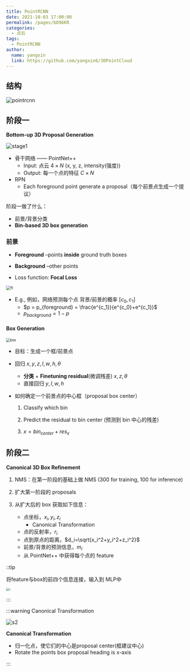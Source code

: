 ```yaml
---
title: PointRCNN
date: 2021-10-03 17:00:00
permalink: /pages/bO96KR
categories: 
  - 点云
tags: 
  - PointRCNN
author: 
  name: yangxin
  link: https://github.com/yangxin6/3DPointCloud
---
```


## 结构

![pointrcnn](https://cdn.jsdelivr.net/gh/yangxin6/img-hosting@master/images/pointrcnn.4vnyqx38d6k0.png)



## 阶段一

**Bottom-up 3D Proposal Generation**

![stage1](https://cdn.jsdelivr.net/gh/yangxin6/img-hosting@master/images/stage1.51mbkh0vtic0.png)

- 骨干网络 —— PointNet++
  - Input: 点云 $4 \times N$ (x, y, z, intensity(强度))
  - Output: 每一个点的特征  $C \times N$
- RPN
  - Each foreground point generate a proposal（每个前景点生成一个提议）



阶段一做了什么：

- 前景/背景分类
- **Bin-based 3D box generation**



### 前景

- **Foreground** –points **inside** ground truth boxes

- **Background** –other points

- Loss function: **Focal Loss**

<img src="https://cdn.jsdelivr.net/gh/yangxin6/img-hosting@master/images/fl.48uktq51g8o0.jpg" alt="fl" style="zoom:75%;" />

- E.g., 例如，网络预测每个点 背景/前景的概率 $[c_0,c_1]$
  - $p = p_{foreground} = \frac{e^{c_1}}{e^{c_0}+e^{c_1}}$
  - $p_{background} = 1 - p$

#### Box Generation

<img src="https://cdn.jsdelivr.net/gh/yangxin6/img-hosting@master/images/box.1cbdrzznk1hc.jpg" alt="box" style="zoom:67%;" />

- 目标：生成一个框/前景点
- 回归 $x,y,z,l, w,h,\theta$
  - **分类** + **Finetuning residual**(微调残差) $x,z,\theta$
  - 直接回归 $y,l,w,h$

- 如何确定一个前景点的中心框（proposal box center）

  1. Classify which bin

  2. Predict the residual to bin center (预测到 bin 中心的残差)

  3. $x = bin_{center} + res_x$





## 阶段二

**Canonical 3D Box Refinement**



1. NMS：在第一阶段的基础上做 NMS (300 for training, 100 for inference)

2. 扩大第一阶段的 proposals
3. 从扩大后的 box 获取如下信息：
   - 点坐标，$x_i,y_i,z_i$
     - Canonical Transformation <Badge text="注释" type="warning"/>
   - 点的反射率，$r_i$
   - 点到原点的距离，$d_i=\sqrt{x_i^2+y_i^2+z_i^2}$
   - 前景/背景的预测信息，$m_i$
   - 从 PointNet++ 中获得每个点的 feature

::tip

将feature与box的前四个信息连接，输入到 MLP中

<img src="https://cdn.jsdelivr.net/gh/yangxin6/img-hosting@master/images/c.2kkx9plnhne0.png" alt="c" style="zoom:50%;" /> 

:::



:::warning Canonical Transformation

![s2](https://cdn.jsdelivr.net/gh/yangxin6/img-hosting@master/images/s2.6v451ydbxmk0.jpg)

**Canonical Transformation**

- 归一化点，使它们的中心是proposal center(框建议中心)
- Rotate the points box proposal heading is x-axis

:::

